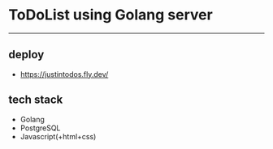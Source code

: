 # ToDoList using Golang server

---

## deploy
* https://justintodos.fly.dev/

## tech stack
* Golang
* PostgreSQL
* Javascript(+html+css)

